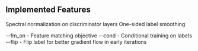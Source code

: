 ## Implemented Features

Spectral normalization on discriminator layers
One-sided label smoothing

--fm_on - Feature matching objective
--cond - Conditional training on labels
--flip - Flip label for better gradient flow in early iterations